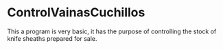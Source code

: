# ControlVainasCuchillos
This a program is very basic, it has the purpose of controlling the stock of knife sheaths prepared for sale.
